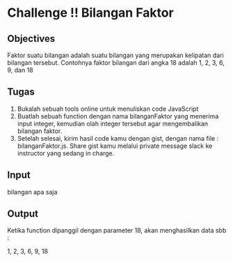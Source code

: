 # Challenge !! Bilangan Faktor

## Objectives

Faktor suatu bilangan adalah suatu bilangan yang merupakan kelipatan dari bilangan tersebut. Contohnya faktor bilangan dari angka 18 adalah 1, 2, 3, 6, 9, dan 18

## Tugas
1. Bukalah sebuah tools online untuk menuliskan code JavaScript
2. Buatlah sebuah function dengan nama bilanganFaktor yang menerima input integer, kemudian olah integer tersebut agar mengembalikan bilangan faktor.
3. Setelah selesai, kirim hasil code kamu dengan gist, dengan nama file : bilanganFaktor.js. Share gist kamu melalui private message slack ke instructor yang sedang in charge.

## Input
bilangan apa saja

## Output
Ketika function dipanggil dengan parameter 18, akan menghasilkan data sbb :

1, 2, 3, 6, 9, 18
